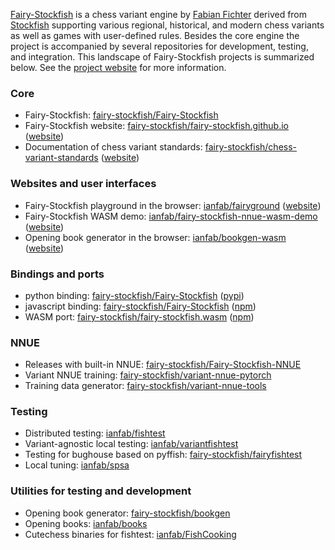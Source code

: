 [Fairy-Stockfish](https://github.com/fairy-stockfish/Fairy-Stockfish) is a chess variant engine by [Fabian Fichter](https://github.com/ianfab) derived from [Stockfish](https://github.com/official-stockfish/Stockfish) supporting various regional, historical, and modern chess variants as well as games with user-defined rules. Besides the core engine the project is accompanied by several repositories for development, testing, and integration. This landscape of Fairy-Stockfish projects is summarized below. See the [project website](https://fairy-stockfish.github.io) for more information.

### Core
* Fairy-Stockfish: [fairy-stockfish/Fairy-Stockfish](https://github.com/fairy-stockfish/Fairy-Stockfish)
* Fairy-Stockfish website: [fairy-stockfish/fairy-stockfish.github.io](https://github.com/fairy-stockfish/fairy-stockfish.github.io) ([website](https://fairy-stockfish.github.io/))
* Documentation of chess variant standards: [fairy-stockfish/chess-variant-standards](https://github.com/fairy-stockfish/chess-variant-standards) ([website](https://fairy-stockfish.github.io/chess-variant-standards/))

### Websites and user interfaces
* Fairy-Stockfish playground in the browser: [ianfab/fairyground](https://github.com/ianfab/fairyground) ([website](https://fairyground.vercel.app/))
* Fairy-Stockfish WASM demo: [ianfab/fairy-stockfish-nnue-wasm-demo](https://github.com/ianfab/fairy-stockfish-nnue-wasm-demo) ([website](https://fairy-stockfish-nnue-wasm.vercel.app/))
* Opening book generator in the browser: [ianfab/bookgen-wasm](https://github.com/ianfab/bookgen-wasm) ([website](https://bookgen-wasm.vercel.app/))

### Bindings and ports
* python binding: [fairy-stockfish/Fairy-Stockfish](https://github.com/fairy-stockfish/Fairy-Stockfish#python) ([pypi](https://pypi.org/project/pyffish))
* javascript binding: [fairy-stockfish/Fairy-Stockfish](https://github.com/fairy-stockfish/Fairy-Stockfish#javascript) ([npm](https://www.npmjs.com/package/ffish))
* WASM port: [fairy-stockfish/fairy-stockfish.wasm](https://github.com/fairy-stockfish/fairy-stockfish.wasm) ([npm](https://www.npmjs.com/package/fairy-stockfish-nnue.wasm))

### NNUE
* Releases with built-in NNUE: [fairy-stockfish/Fairy-Stockfish-NNUE](https://github.com/fairy-stockfish/Fairy-Stockfish-NNUE)
* Variant NNUE training: [fairy-stockfish/variant-nnue-pytorch](https://github.com/fairy-stockfish/variant-nnue-pytorch)
* Training data generator: [fairy-stockfish/variant-nnue-tools](https://github.com/fairy-stockfish/variant-nnue-tools)

### Testing
* Distributed testing: [ianfab/fishtest](https://github.com/ianfab/fishtest)
* Variant-agnostic local testing: [ianfab/variantfishtest](https://github.com/ianfab/variantfishtest)
* Testing for bughouse based on pyffish: [fairy-stockfish/fairyfishtest](https://github.com/fairy-stockfish/fairyfishtest)
* Local tuning: [ianfab/spsa](https://github.com/ianfab/spsa)

### Utilities for testing and development
* Opening book generator: [fairy-stockfish/bookgen](https://github.com/fairy-stockfish/bookgen)
* Opening books: [ianfab/books](https://github.com/ianfab/books)
* Cutechess binaries for fishtest: [ianfab/FishCooking](https://github.com/ianfab/FishCooking)
